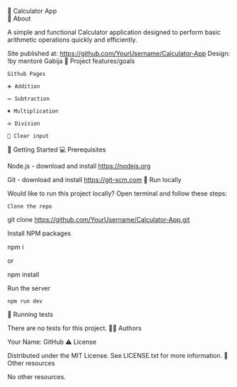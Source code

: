 🧮 Calculator App
<br>
🌟 About

A simple and functional Calculator application designed to perform basic arithmetic operations quickly and efficiently.

Site published at: https://github.com/YourUsername/Calculator-App
Design: !by mentorė Gabija
🎯 Project features/goals

    Github Pages

    ➕ Addition

    ➖ Subtraction

    ✖️ Multiplication

    ➗ Division

    🧹 Clear input

🧰 Getting Started
💻 Prerequisites

Node.js - download and install
https://nodejs.org

Git - download and install
https://git-scm.com
🏃 Run locally

Would like to run this project locally? Open terminal and follow these steps:

    Clone the repo

git clone https://github.com/YourUsername/Calculator-App.git

Install NPM packages

npm i

or

npm install

Run the server

    npm run dev

🧪 Running tests

There are no tests for this project.
👨‍💻 Authors

Your Name: GitHub
⚠️ License

Distributed under the MIT License. See LICENSE.txt for more information.
🔗 Other resources

No other resources.
